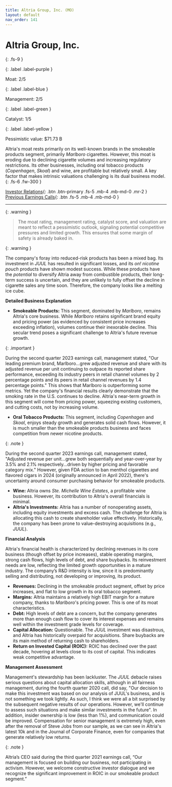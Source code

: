 ```yaml
---
title: Altria Group, Inc. (MO)
layout: default
nav_order: 141
---
```


# Altria Group, Inc.
{: .fs-9 }

{: .label .label-purple }

Moat: 2/5

{: .label .label-blue }

Management: 2/5

{: .label .label-green }

Catalyst: 1/5

{: .label .label-yellow }

Pessimistic value: $71.73 B

Altria's moat rests primarily on its well-known brands in the smokeable products segment, primarily *Marlboro* cigarettes. However, this moat is eroding due to declining cigarette volumes and increasing regulatory restrictions. Its other businesses, including oral tobacco products (*Copenhagen*, *Skoal*) and wine, are profitable but relatively small.  A key factor that makes intrinsic valuations challenging is its dual business model.
{: .fs-6 .fw-300 }

[Investor Relations](https://www.google.com/search?q=MO+investor+relations){: .btn .btn-primary .fs-5 .mb-4 .mb-md-0 .mr-2 }
[Previous Earnings Calls](https://discountingcashflows.com/company/MO/transcripts/){: .btn .fs-5 .mb-4 .mb-md-0 }

---

{: .warning } 
>The moat rating, management rating, catalyst score, and valuation are meant to reflect a pessimistic outlook, signaling potential competitive pressures and limited growth. This ensures that some margin of safety is already baked in.


{: .warning }

The company's foray into reduced-risk products has been a mixed bag. Its investment in *JUUL* has resulted in significant losses, and its *on! nicotine pouch* products have shown modest success. While these products have the *potential* to diversify Altria away from combustible products, their long-term success is uncertain, and they are unlikely to fully offset the decline in cigarette sales any time soon.  Therefore, the company looks like a melting ice cube.
 

**Detailed Business Explanation**

* **Smokeable Products:** This segment, dominated by *Marlboro*, remains Altria's core business.  While *Marlboro* retains significant brand equity and pricing power (as evidenced by consistent price increases exceeding inflation), volumes continue their inexorable decline. This secular trend poses a significant challenge to Altria's future revenue growth.

{: .important }

During the second quarter 2023 earnings call, management stated, "Our leading premium brand, Marlboro...grew adjusted revenue and share with its adjusted revenue per unit continuing to outpace its reported share performance, exceeding its industry peers in retail channel volumes by 2 percentage points and its peers in retail channel revenues by 1.4 percentage points." This shows that Marlboro is outperforming some metrics. Yet the company's financial results clearly demonstrate that the smoking rate in the U.S. continues to decline. Altria's near-term growth in this segment will come from pricing power, squeezing existing customers, and cutting costs, not by increasing volume.

* **Oral Tobacco Products:**  This segment, including *Copenhagen* and *Skoal*, enjoys steady growth and generates solid cash flows. However, it is much smaller than the smokeable products business and faces competition from newer nicotine products.

{: .note }

During the second quarter 2023 earnings call, management stated, "Adjusted revenue per unit...grew both sequentially and year-over-year by 3.5% and 2.1% respectively...driven by higher pricing and favorable category mix." However, given FDA action to ban menthol cigarettes and flavored cigars in 2024 (originally announced in April 2022), there's uncertainty around consumer purchasing behavior for smokeable products.

* **Wine:**  Altria owns *Ste. Michelle Wine Estates*, a profitable wine business. However, its contribution to Altria's overall financials is minimal.
* **Altria's Investments:** Altria has a number of nonoperating assets, including equity investments and excess cash.  The challenge for Altria is allocating this cash to create shareholder value effectively. Historically, the company has been prone to value-destroying acquisitions (e.g., *JUUL*).

**Financial Analysis**

Altria's financial health is characterized by declining revenues in its core business (though offset by price increases), stable operating margins, strong cash flows, high levels of debt, and share buybacks.  Its reinvestment needs are low, reflecting the limited growth opportunities in a mature industry. The company’s R&D intensity is low, since it is predominantly selling and distributing, not developing or improving, its product.

* **Revenues:** Declining in the smokeable product segment, offset by price increases, and flat to low growth in its oral tobacco segment.  
* **Margins:** Altria maintains a relatively high EBIT margin for a mature company, thanks to *Marlboro*'s pricing power. This is one of its moat characteristics.
* **Debt:**  High levels of debt are a concern, but the company generates more than enough cash flow to cover its interest expenses and remains well within the investment grade levels for coverage.
* **Capital Allocation:** Questionable. The *JUUL* investment was disastrous, and Altria has historically overpaid for acquisitions. Share buybacks are its main method of returning cash to shareholders.  
* **Return on Invested Capital (ROIC):** ROIC has declined over the past decade, hovering at levels close to its cost of capital. This indicates weak competitive advantage.


**Management Assessment**

Management's stewardship has been lackluster. The *JUUL* debacle raises serious questions about capital allocation skills, although in all fairness management, during the fourth quarter 2020 call, did say, "Our decision to make this investment was based on our analysis of JUUL's business, and is not something we took lightly. As such, I think we were all a bit surprised by the subsequent negative results of our operations. However, we'll continue to assess such situations and make similar investments in the future". In addition, insider ownership is low (less than 1%), and communication could be improved. Compensation for senior management is extremely high, even after the removal of Steve Jobs from our sample, as we can see in Altria's latest 10k and in the Journal of Corporate Finance, even for companies that generate relatively low returns.

{: .note }

Altria’s CEO said during the third quarter 2021 earnings call, “Our management is focused on building our business, not participating in activism. However, we welcome constructive investor dialogue and we recognize the significant improvement in ROIC in our smokeable product segment.”